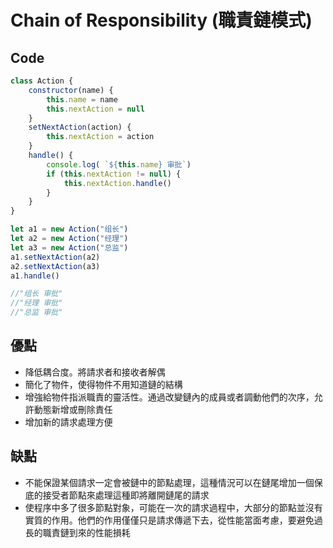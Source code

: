 # Chain of Responsibility \(職責鏈模式\)

## Code

```javascript
class Action {
    constructor(name) {
        this.name = name
        this.nextAction = null
    }
    setNextAction(action) {
        this.nextAction = action
    }
    handle() {
        console.log( `${this.name} 审批`)
        if (this.nextAction != null) {
            this.nextAction.handle()
        }
    }
}

let a1 = new Action("组长")
let a2 = new Action("经理")
let a3 = new Action("总监")
a1.setNextAction(a2)
a2.setNextAction(a3)
a1.handle()

//"组长 审批"
//"经理 审批"
//"总监 审批"
```

## 優點

* 降低耦合度。將請求者和接收者解偶
* 簡化了物件，使得物件不用知道鏈的結構
* 增強給物件指派職責的靈活性。通過改變鏈內的成員或者調動他們的次序，允許動態新增或刪除責任
* 增加新的請求處理方便

## 缺點

* 不能保證某個請求一定會被鏈中的節點處理，這種情況可以在鏈尾增加一個保底的接受者節點來處理這種即將離開鏈尾的請求
* 使程序中多了很多節點對象，可能在一次的請求過程中，大部分的節點並沒有實質的作用。他們的作用僅僅只是請求傳遞下去，從性能當面考慮，要避免過長的職責鏈到來的性能損耗

